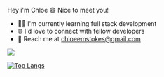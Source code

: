 Hey i'm Chloe :smile:
Nice to meet you!

- :student: I'm currently learning full stack development 
- :globe_with_meridians: I'd love to connect with fellow developers
- :rocket: Reach me at chloeemstokes@gmail.com 

<img src = "https://github-readme-stats.vercel.app/api?username=chloeem&&show_icons=true&title_colo[%E2%80%A6]f&icon_color=bb2acf&text_color=daf7dc&bg_color=151515">

[![Top Langs](https://github-readme-stats.vercel.app/api/top-langs/?username=chloeem&layout=compact)](https://github.com/anuraghazra/github-readme-stats)
